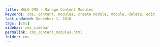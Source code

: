 ```yaml
---
title: HALO CMS - Manage Content Modules
keywords: cms, content, modules, create module, module, delete, edit
last_updated: December 1, 2016
tags: [cms]
sidebar: cms_sidebar
permalink: cms_content_modules.html
folder: cms
---
```


## 